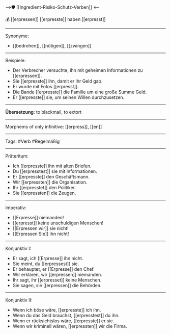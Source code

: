 -->🛡️ [[Ingredient-Risiko-Schutz-Verben]] <--

💰 [[erpressen]]
[[erpresste]]
haben [[erpresst]]

---

Synonyme:

- [[bedrohen]], [[nötigen]], [[zwingen]]

---

Beispiele:

- Der Verbrecher versuchte, ihn mit geheimen Informationen zu [[erpressen]].
- Sie [[erpresste]] ihn, damit er ihr Geld gab.
- Er wurde mit Fotos [[erpresst]].
- Die Bande [[erpresste]] die Familie um eine große Summe Geld.
- Er [[erpresste]] sie, um seinen Willen durchzusetzen.

---

**Übersetzung**: to blackmail, to extort

---

Morphems of only infinitive:
[[erpress]], [[en]]

---

Tags:
#Verb
#Regelmäßig

---

Präteritum:

- Ich [[erpresste]] ihn mit alten Briefen.
- Du [[erpresstest]] sie mit Informationen.
- Er [[erpresste]] den Geschäftsmann.
- Wir [[erpressten]] die Organisation.
- Ihr [[erpresstet]] den Politiker.
- Sie [[erpressten]] die Zeugen.

---

Imperativ:

- [[Erpresse]] niemanden!
- [[erpresst]] keine unschuldigen Menschen!
- [[Erpressen wir]] sie nicht!
- [[Erpressen Sie]] ihn nicht!

---

Konjunktiv I:

- Er sagt, ich [[Erpresse]] ihn nicht.
- Sie meint, du [[erpressest]] sie.
- Er behauptet, er [[Erpresse]] den Chef.
- Wir erklären, wir [[erpressen]] niemanden.
- Ihr sagt, ihr [[erpresset]] keine Menschen.
- Sie sagen, sie [[erpressen]] die Behörden.

---

Konjunktiv II:

- Wenn ich böse wäre, [[erpresste]] ich ihn.
- Wenn du das Geld brauchst, [[erpresstest]] du ihn.
- Wenn er rücksichtslos wäre, [[erpresste]] er sie.
- Wenn wir kriminell wären, [[erpressten]] wir die Firma.
